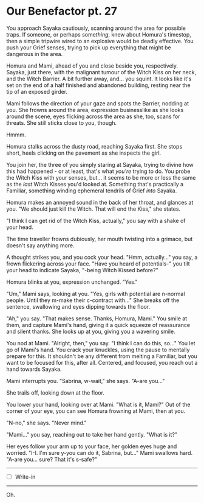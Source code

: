 # Our Benefactor pt. 27

You approach Sayaka cautiously, scanning around the area for possible traps. If someone, or perhaps some*thing*, knew about Homura's timestop, then a simple tripwire wired to an explosive would be deadly effective. You push your Grief senses, trying to pick up everything that might be dangerous in the area.

Homura and Mami, ahead of you and close beside you, respectively. Sayaka, just there, with the malignant tumour of the Witch Kiss on her neck, and the Witch Barrier. A bit further away, and... you squint. It looks like it's set on the end of a half finished and abandoned building, resting near the tip of an exposed girder.

Mami follows the direction of your gaze and spots the Barrier, nodding at you. She frowns around the area, expression businesslike as she looks around the scene, eyes flicking across the area as she, too, scans for threats. She still sticks close to you, though.

Hmmm.

Homura stalks across the dusty road, reaching Sayaka first. She stops short, heels clicking on the pavement as she inspects the girl.

You join her, the three of you simply staring at Sayaka, trying to divine how this had happened - or at least, that's what *you're* trying to do. You probe the Witch Kiss with your senses, but... it seems to be more or less the same as the *last* Witch Kisses you'd looked at. Something that's practically a Familiar, something winding ephemeral tendrils of Grief *into* Sayaka.

Homura makes an annoyed sound in the back of her throat, and glances at you. "We should just kill the Witch. That will end the Kiss," she states.

"I think I can get rid of the Witch Kiss, actually," you say with a shake of your head.

The time traveller frowns dubiously, her mouth twisting into a grimace, but doesn't say anything more.

A thought strikes you, and you cock your head. "Hmm, actually..." you say, a frown flickering across your face. "Have you heard of potentials-" you tilt your head to indicate Sayaka, "-being Witch Kissed before?"

Homura blinks at you, expression unchanged. "Yes."

"Um," Mami says, looking at you. "Yes, girls with potential are n-normal people. Until they m-make their c-contract with..." She breaks off the sentence, swallowing and eyes dipping towards the floor.

"Ah," you say. "That makes sense. Thanks, Homura, Mami." You smile at them, and capture Mami's hand, giving it a quick squeeze of reassurance and silent thanks. She looks up at you, giving you a wavering smile.

You nod at Mami. "Alright, then," you say. "I think I can do this, so..." You let go of Mami's hand. You crack your knuckles, using the pause to mentally prepare for this. It shouldn't be any different from melting a Familiar, but you want to be focused for this, after all. Centered, and focused, you reach out a hand towards Sayaka.

Mami interrupts you. "Sabrina, w-wait," she says. "A-are you..."

She trails off, looking down at the floor.

You lower your hand, looking over at Mami. "What is it, Mami?" Out of the corner of your eye, you can see Homura frowning at Mami, then at you.

"N-no," she says. "Never mind."

"Mami..." you say, reaching out to take her hand gently. "What is it?"

Her eyes follow your arm up to your face, her golden eyes huge and worried. "I-I. I'm sure y-you can do it, Sabrina, but..." Mami swallows hard. "A-are you... sure? That it's s-safe?"

---

- [ ] Write-in

---

Oh.
